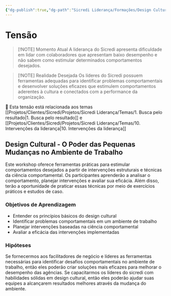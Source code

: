 ```yaml
---
{"dg-publish":true,"dg-path":"Sicredi Liderança/Formações/Design Cultural.md","permalink":"/Sicredi Liderança/Formações/Design Cultural/"}
---
```


# Tensão

> [!NOTE] Momento Atual
>  A liderança do Sicredi apresenta dificuldade em lidar com colaboradores que apresentam baixo desempenho e não sabem como estimular determinados comportamentos desejados.

> [!NOTE] Realidade Desejada
> Os líderes do Sicredi possuem ferramentas adequadas para identificar problemas comportamentais e desenvolver soluções eficazes que estimulem comportamentos aderentes à cultura e conectados com a performance da organização.

🔗 Esta tensão está relacionada aos temas [[Projetos/Clientes/Sicredi/Projetos/Sicredi Liderança/Temas/1. Busca pelo resultado\|1. Busca pelo resultado]] e [[Projetos/Clientes/Sicredi/Projetos/Sicredi Liderança/Temas/10. Intervenções da liderança\|10. Intervenções da liderança]]

##  Design Cultural - O Poder das Pequenas Mudanças no Ambiente de Trabalho

 Este workshop oferece ferramentas práticas para estimular comportamentos desejados a partir de intervenções estruturais e técnicas da ciência comportamental. Os participantes aprenderão a analisar o comportamento, planejar intervenções e avaliar sua eficácia. Além disso, terão a oportunidade de praticar essas técnicas por meio de exercícios práticos e estudos de caso.

### Objetivos de Aprendizagem
- Entender os princípios básicos do design cultural
- Identificar problemas comportamentais em um ambiente de trabalho
- Planejar intervenções baseadas na ciência comportamental
- Avaliar a eficácia das intervenções implementadas

### Hipóteses
Se fornecermos aos facilitadores de negócio e líderes as ferramentas necessárias para identificar desafios comportamentais no ambiente de trabalho, então eles poderão criar soluções mais eficazes para melhorar o desempenho das agências.
Se capacitarmos os líderes do sicredi com habilidades sólidas em design cultural, então eles poderão ajudar suas equipes a alcançarem resultados melhores através da mudança do ambiente.




